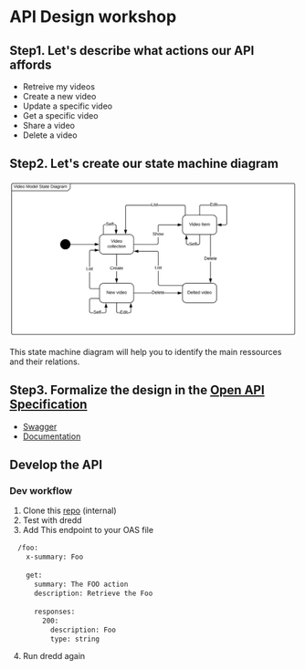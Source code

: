 # API Design workshop


## Step1. Let's describe what actions our API affords

- Retreive my videos
- Create a new video
- Update a specific video
- Get a specific video
- Share a video
- Delete a video

## Step2. Let's create our state machine diagram


![Video Model state diagram](https://raw.githubusercontent.com/Amzani/api-lifecycle-tutorial/master/img/State_Diagram.png)

This state machine diagram will help you to identify the main ressources and their relations.

## Step3. Formalize the design in the [Open API Specification](http://swagger.io/specification/)


- [Swagger](./swagger.yml)
- [Documentation](https://playvideoapi.docs.apiary.io)


## Develop the API

### Dev workflow

1. Clone this [repo](https://tools.adidas-group.com/bitbucket/users/amzansam/repos/demo-video-api/) (internal)
2. Test with dredd
3. Add This endpoint to your OAS file
```
  /foo:
    x-summary: Foo

    get:
      summary: The FOO action
      description: Retrieve the Foo

      responses:
        200:
          description: Foo
          type: string
```
4. Run dredd again



